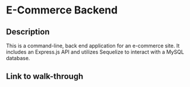 # E-Commerce Backend

## Description

This is a command-line, back end application for an e-commerce site. It includes an Express.js API and utilizes Sequelize to interact with a MySQL database.

## Link to walk-through
